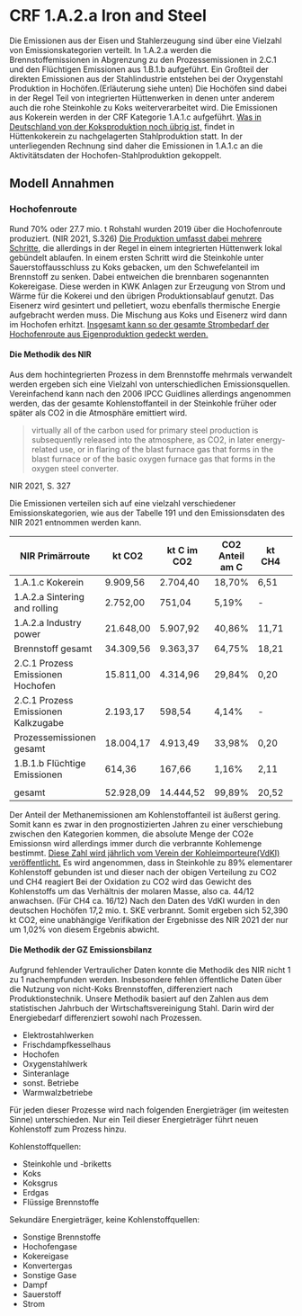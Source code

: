 # CRF 1.A.2.a Iron and Steel

Die Emissionen aus der Eisen und Stahlerzeugung sind über eine Vielzahl von Emissionskategorien verteilt.
In 1.A.2.a werden die Brennstoffemissionen in Abgrenzung zu den Prozessemissionen in 2.C.1 und den Flüchtigen Emissionen aus 1.B.1.b aufgeführt.
Ein Großteil der direkten Emissionen aus der Stahlindustrie entstehen bei der Oxygenstahl Produktion in Hochöfen.(Erläuterung siehe unten)
Die Hochöfen sind dabei in der Regel Teil von integrierten Hüttenwerken in denen unter anderem auch die rohe Steinkohle zu Koks weiterverarbeitet wird.
Die Emissionen aus Kokerein werden in der CRF Kategorie 1.A.1.c aufgeführt.
[Was in Deutschland von der Koksproduktion noch übrig ist,](https://www.chemie.de/lexikon/Liste_von_Kokereien_in_Deutschland.html) findet in Hüttenkokerein zu nachgelagerten Stahlproduktion statt.
In der unterliegenden Rechnung sind daher die Emissionen in 1.A.1.c an die Aktivitätsdaten der Hochofen-Stahlproduktion gekoppelt.

## Modell Annahmen

### Hochofenroute
Rund 70% oder 27.7 mio. t Rohstahl wurden 2019 über die Hochofenroute produziert. (NIR 2021, S.326)
[Die Produktion umfasst dabei mehrere Schritte](https://www.bmwi.de/Redaktion/DE/Downloads/E/energiewende-in-der-industrie-ap2a-branchensteckbrief-stahl.html), die allerdings in der Regel in einem integrierten Hüttenwerk lokal gebündelt ablaufen.
In einem ersten Schritt wird die Steinkohle unter Sauerstoffausschluss zu Koks gebacken, um den Schwefelanteil im Brennstoff zu senken.
Dabei entweichen die brennbaren sogenannten Kokereigase.
Diese werden in KWK Anlagen zur Erzeugung von Strom und Wärme für die Kokerei und den übrigen Produktionsablauf genutzt.
Das Eisenerz wird gesintert und pelletiert, wozu ebenfalls thermische Energie aufgebracht werden muss.
Die Mischung aus Koks und Eisenerz wird dann im Hochofen erhitzt.
[Insgesamt kann so der gesamte Strombedarf der Hochofenroute aus Eigenproduktion gedeckt werden.](https://www.bmwi.de/Redaktion/DE/Downloads/E/energiewende-in-der-industrie-ap2a-branchensteckbrief-stahl.html)


#### Die Methodik des NIR
Aus dem hochintegrierten Prozess in dem Brennstoffe mehrmals verwandelt werden ergeben sich eine Vielzahl von unterschiedlichen Emissionsquellen. Vereinfachend kann nach den 2006 IPCC Guidlines allerdings angenommen werden, das der gesamte Kohlenstoffanteil in der Steinkohle früher oder später als CO2 in die Atmosphäre emittiert wird.

>  virtually all of the carbon used for primary steel production is subsequently released into the atmosphere, as CO2, in later energy-related use, or in flaring of the blast furnace gas that forms in the blast furnace or of the basic oxygen furnace gas that forms in the oxygen steel converter.

NIR 2021, S. 327

Die Emissionen verteilen sich auf eine vielzahl verschiedener Emissionskategorien, wie aus der Tabelle 191 und den Emissionsdaten des NIR 2021 entnommen werden kann.

NIR Primärroute | kt CO2 | kt C im CO2 | CO2 Anteil am C | kt CH4 | kt C im CH4 | CH4 Anteil am C | kt C gesamt | % C gesamt
-|-|-|-|-|-|-|-|-
1.A.1.c Kokerein|9.909,56 |	 2.704,40  | 	18,70%	| 6,51 |	 4,87   |	0,03%	| 2.709,27  | 	18,74%	
1.A.2.a Sintering and rolling		|	 2.752,00 |	 751,04 |  	5,19%	| -   |	 -    | 	0,00%	| 751,04 | 5,19%	
1.A.2.a Industry power		|	 21.648,00 |	 5.907,92  | 	40,86%	| 11,71 |	 8,77  | 	0,06%	| 5.916,69  | 	40,92%	
Brennstoff gesamt		|	 34.309,56 	| 9.363,37  | 	64,75%	| 18,21 |	 13,64  | 	0,09%	| 9.377,01  | 	64,85%	
2.C.1 Prozess Emissionen Hochofen		|	 15.811,00 |	 4.314,96  | 	29,84%	| 0,20 |	 0,15   |	0,00%	| 4.315,10   |	29,84%	
2.C.1 Prozess Emissionen Kalkzugabe	|		 2.193,17 	| 598,54 |  	4,14%	| -   |	 -     |	0,00%	| 598,54  | 	4,14%	
Prozessemissionen gesamt		|	 18.004,17 |	 4.913,49  | 	33,98%|	 0,20 |	 0,15 |  	0,00%	| 4.913,64  | 	33,98%	
1.B.1.b Flüchtige Emissionen	|		 614,36 |	 167,66   |	1,16% |	 2,11 |	 1,58   |	0,01%	 169,24 |  	1,17%	
||||||||
gesamt		|	 52.928,09 |	 14.444,52 |	99,89%	| 20,52 |	 15,36 |	0,11%	| 14.459,89 |	100,00%

Der Anteil der Methanemissionen am Kohlenstoffanteil ist äußerst gering.
Somit kann es zwar in den prognostizierten Jahren zu einer verschiebung zwischen den Kategorien kommen, die absolute Menge der CO2e Emissionsn wird allerdings immer durch die verbrannte Kohlemenge bestimmt.
[Diese Zahl wird jährlich vom Verein der Kohleimporteure(VdKI) veröffentlicht.](https://www.kohlenimporteure.de/publikationen/jahresbericht-2021.html)
Es wird angenommen, dass in Steinkohle zu 89% elementarer Kohlenstoff gebunden ist und dieser nach der obigen Verteilung zu CO2 und CH4 reagiert
Bei der Oxidation zu CO2 wird das Gewicht des Kohlenstoffs um das Verhältnis der molaren Masse, also ca. 44/12 anwachsen. (Für CH4 ca. 16/12)
Nach den Daten des VdKI wurden in den deutschen Hochöfen  17,2 mio. t. SKE verbrannt.
Somit ergeben sich 52,390 kt CO2, eine unabhängige Verifikation der Ergebnisse des NIR 2021 der nur um 1,02% von diesem Ergebnis abwicht.

#### Die Methodik der GZ Emissionsbilanz
Aufgrund fehlender Vertraulicher Daten konnte die Methodik des NIR nicht 1 zu 1 nachempfunden werden. Insbesondere fehlen öffentliche Daten über die Nutzung von nicht-Koks Brennstoffen, differenziert nach Produktionstechnik. Unsere Methodik basiert auf den Zahlen aus dem statistischen Jahrbuch der Wirtschaftsvereinigung Stahl. Darin wird der Energiebedarf differenziert sowohl nach Prozessen. 

* Elektrostahlwerken
* Frischdampfkesselhaus
* Hochofen
* Oxygenstahlwerk
* Sinteranlage
* sonst. Betriebe
* Warmwalzbetriebe

Für jeden dieser Prozesse wird nach folgenden Energieträger (im weitesten Sinne) unterschieden.
Nur ein Teil dieser Energieträger führt neuen Kohlenstoff zum Prozess hinzu. 

Kohlenstoffquellen:
* Steinkohle und -briketts
* Koks
* Koksgrus
* Erdgas
* Flüssige Brennstoffe

Sekundäre Energieträger, keine Kohlenstoffquellen:
* Sonstige Brennstoffe
* Hochofengase
* Kokereigase
* Konvertergas
* Sonstige Gase
* Dampf
* Sauerstoff
* Strom

